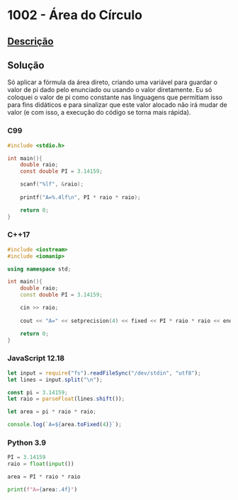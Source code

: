 # 1002 - Área do Círculo

## [Descrição](https://www.beecrowd.com.br/judge/pt/problems/view/1002)

## Solução

Só aplicar a fórmula da área direto, criando uma variável para guardar o valor de pi dado pelo enunciado ou usando o valor diretamente. Eu só coloquei o valor de pi como constante nas linguagens que permitiam isso para fins didáticos e para sinalizar que este valor alocado não irá mudar de valor (e com isso, a execução do código se torna mais rápida).

### C99

```c
#include <stdio.h>

int main(){
    double raio;
    const double PI = 3.14159;

    scanf("%lf", &raio);
    
    printf("A=%.4lf\n", PI * raio * raio);

    return 0;
}
```

### C++17

```cpp
#include <iostream>
#include <iomanip>

using namespace std;

int main(){
    double raio;
    const double PI = 3.14159;

    cin >> raio;
    
    cout << "A=" << setprecision(4) << fixed << PI * raio * raio << endl;

    return 0;
}
```

### JavaScript 12.18

```javascript
let input = require("fs").readFileSync("/dev/stdin", "utf8");
let lines = input.split("\n");

const pi = 3.14159;
let raio = parseFloat(lines.shift());

let area = pi * raio * raio;

console.log(`A=${area.toFixed(4)}`);
```

### Python 3.9

```python
PI = 3.14159
raio = float(input())

area = PI * raio * raio

print(f"A={area:.4f}")
```
